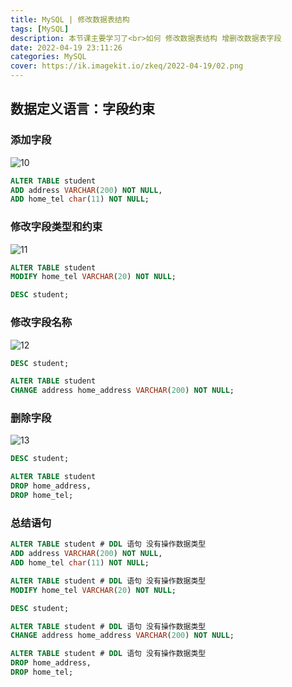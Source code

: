 ```yaml
---
title: MySQL | 修改数据表结构
tags: [MySQL]
description: 本节课主要学习了<br>如何 修改数据表结构 增删改数据表字段
date: 2022-04-19 23:11:26
categories: MySQL
cover: https://ik.imagekit.io/zkeq/2022-04-19/02.png
---
```


## 数据定义语言：字段约束

### 添加字段

![10](https://ik.imagekit.io/zkeq/2022-04-19/10.png)

```SQL
ALTER TABLE student
ADD address VARCHAR(200) NOT NULL,
ADD home_tel char(11) NOT NULL;
```

### 修改字段类型和约束

![11](https://ik.imagekit.io/zkeq/2022-04-19/11.png)

```SQL
ALTER TABLE student
MODIFY home_tel VARCHAR(20) NOT NULL;

DESC student;
```

### 修改字段名称

![12](https://ik.imagekit.io/zkeq/2022-04-19/12.png)

```SQL
DESC student;

ALTER TABLE student
CHANGE address home_address VARCHAR(200) NOT NULL;
```

### 删除字段

![13](https://ik.imagekit.io/zkeq/2022-04-19/13.png)

```SQL
DESC student;

ALTER TABLE student
DROP home_address,
DROP home_tel;
```

### 总结语句

```SQL
ALTER TABLE student # DDL 语句 没有操作数据类型
ADD address VARCHAR(200) NOT NULL,
ADD home_tel char(11) NOT NULL;

ALTER TABLE student # DDL 语句 没有操作数据类型
MODIFY home_tel VARCHAR(20) NOT NULL;

DESC student;

ALTER TABLE student # DDL 语句 没有操作数据类型
CHANGE address home_address VARCHAR(200) NOT NULL;

ALTER TABLE student # DDL 语句 没有操作数据类型
DROP home_address,
DROP home_tel;
```

